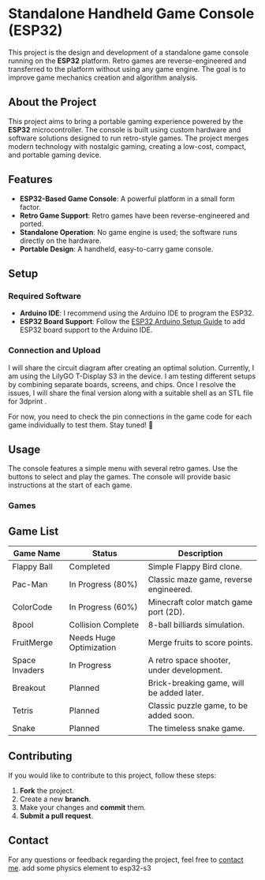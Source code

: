 # Standalone Handheld Game Console (ESP32)

This project is the design and development of a standalone game console running on the **ESP32** platform. Retro games are reverse-engineered and transferred to the platform without using any game engine. The goal is to improve game mechanics creation and algorithm analysis.

## About the Project

This project aims to bring a portable gaming experience powered by the **ESP32** microcontroller. The console is built using custom hardware and software solutions designed to run retro-style games. The project merges modern technology with nostalgic gaming, creating a low-cost, compact, and portable gaming device.

## Features

- **ESP32-Based Game Console**: A powerful platform in a small form factor.
- **Retro Game Support**: Retro games have been reverse-engineered and ported.
- **Standalone Operation**: No game engine is used; the software runs directly on the hardware.
- **Portable Design**: A handheld, easy-to-carry game console.

## Setup

### Required Software

- **Arduino IDE**: I recommend using the Arduino IDE to program the ESP32.
- **ESP32 Board Support**: Follow the [ESP32 Arduino Setup Guide](https://github.com/espressif/arduino-esp32) to add ESP32 board support to the Arduino IDE.

### Connection and Upload


I will share the circuit diagram after creating an optimal solution. Currently, I am using the LilyGO T-Display S3 in the device. I am testing different setups by combining separate boards, screens, and chips. Once I resolve the issues, I will share the final version along with a suitable shell as an STL file for 3dprint .

For now, you need to check the pin connections in the game code for each game individually to test them. Stay tuned! 🚀

## Usage

The console features a simple menu with several retro games. Use the buttons to select and play the games. The console will provide basic instructions at the start of each game.

### Games
## Game List


| **Game Name**   | **Status**              | **Description**                          |
|-----------------|-------------------------|------------------------------------------|
| Flappy Ball     | Completed               | Simple Flappy Bird clone.               |
| Pac-Man         | In Progress (80%)       | Classic maze game, reverse engineered.  |
| ColorCode       | In Progress (60%)       | Minecraft color match game port (2D).   |
| 8pool           | Collision Complete      | 8-ball billiards simulation.            |
| FruitMerge      | Needs Huge Optimization | Merge fruits to score points.           |
| Space Invaders  | In Progress             | A retro space shooter, under development.|
| Breakout        | Planned                 | Brick-breaking game, will be added later. |
| Tetris          | Planned                 | Classic puzzle game, to be added soon.  |
| Snake           | Planned                 | The timeless snake game.                |

## Contributing

If you would like to contribute to this project, follow these steps:

1. **Fork** the project.
2. Create a new **branch**.
3. Make your changes and **commit** them.
4. **Submit a pull request**.


## Contact

For any questions or feedback regarding the project, feel free to [contact me](mailto:furkanYildirir00@gmail.com).
 add some physics element to esp32-s3
